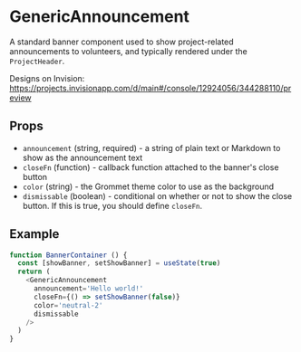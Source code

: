 # GenericAnnouncement

A standard banner component used to show project-related announcements to volunteers, and typically rendered under the `ProjectHeader`.

Designs on Invision: https://projects.invisionapp.com/d/main#/console/12924056/344288110/preview

## Props

- `announcement` (string, required) - a string of plain text or Markdown to show as the announcement text
- `closeFn` (function) - callback function attached to the banner's close button
- `color` (string) - the Grommet theme color to use as the background
- `dismissable` (boolean) - conditional on whether or not to show the close button. If this is true, you should define `closeFn`.

## Example

```js
function BannerContainer () {
  const [showBanner, setShowBanner] = useState(true)
  return (
    <GenericAnnouncement
      announcement='Hello world!'
      closeFn={() => setShowBanner(false)}
      color='neutral-2'
      dismissable
    />
  )
}
```
